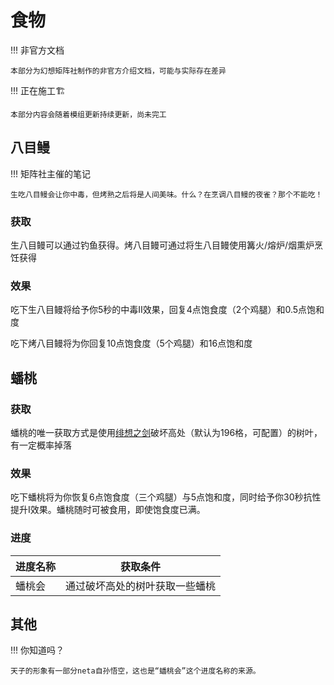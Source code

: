 # 食物

!!! 非官方文档

    本部分为幻想矩阵社制作的非官方介绍文档，可能与实际存在差异

!!! 正在施工🏗︎

    本部分内容会随着模组更新持续更新，尚未完工

## 八目鳗

!!! 矩阵社主催的笔记

    生吃八目鳗会让你中毒，但烤熟之后将是人间美味。什么？在烹调八目鳗的夜雀？那个不能吃！

### 获取

生八目鳗可以通过钓鱼获得。烤八目鳗可通过将生八目鳗使用篝火/熔炉/烟熏炉烹饪获得

### 效果

吃下生八目鳗将给予你5秒的中毒II效果，回复4点饱食度（2个鸡腿）和0.5点饱和度

吃下烤八目鳗将为你回复10点饱食度（5个鸡腿）和16点饱和度

## 蟠桃

### 获取

蟠桃的唯一获取方式是使用[绯想之剑](./绯想剑.md)破坏高处（默认为196格，可配置）的树叶，有一定概率掉落

### 效果

吃下蟠桃将为你恢复6点饱食度（三个鸡腿）与5点饱和度，同时给予你30秒抗性提升I效果。蟠桃随时可被食用，即使饱食度已满。

### 进度

进度名称|获取条件
-----|--------
蟠桃会|通过破坏高处的树叶获取一些蟠桃

## 其他

!!! 你知道吗？

    天子的形象有一部分neta自孙悟空，这也是“蟠桃会”这个进度名称的来源。